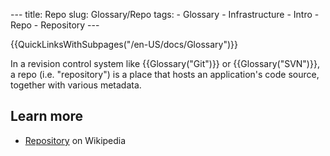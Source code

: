 --- title: Repo slug: Glossary/Repo tags: - Glossary - Infrastructure - Intro - Repo - Repository ---

{{QuickLinksWithSubpages("/en-US/docs/Glossary")}}

<span class="seoSummary">In a revision control system like {{Glossary("Git")}} or {{Glossary("SVN")}}, a repo (i.e. "repository") is a place that hosts an application's code source, together with various metadata.</span>

## Learn more

- [Repository](https://en.wikipedia.org/wiki/Repository_%28revision_control%29) on Wikipedia
